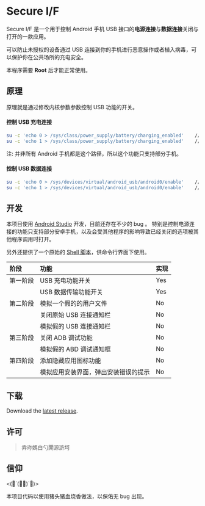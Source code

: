 # Secure I/F

Secure I/F 是一个用于控制 Android 手机 USB 接口的**电源连接**与**数据连接**关闭与打开的一款应用。

可以防止未授权的设备通过 USB 连接到你的手机进行恶意操作或者植入病毒，可以保护你在公共场所的充电安全。

本程序需要 **Root** 后才能正常使用。

## 原理

原理就是通过修改内核参数参数控制 USB 功能的开关。

#### 控制 USB 充电连接

```bash
su -c 'echo 0 > /sys/class/power_supply/battery/charging_enabled'    // 关闭 USB 充电功能
su -c 'echo 1 > /sys/class/power_supply/battery/charging_enabled'    // 打开 USB 充电功能
```

注: 并非所有 Android 手机都是这个路径，所以这个功能只支持部分手机。

#### 控制 USB 数据连接

```bash
su -c 'echo 0 > /sys/devices/virtual/android_usb/android0/enable'    // 关闭 USB 数据通信功能
su -c 'echo 1 > /sys/devices/virtual/android_usb/android0/enable'    // 打开 USB 数据通信功能
```

## 开发

本项目使用 [Android Studio](https://developer.android.com/studio/index.html) 开发，目前还存在不少的 bug 。
特别是控制电源连接的功能只支持部分安卓手机，以及会受其他程序的影响导致已经关闭的选项被其他程序调用时打开。

另外还提供了一个原始的 [Shell 脚本](susb)，供命令行界面下使用。

| 阶段     | 功能                                 | 实现 |
|:---------|:-------------------------------------|:-----|
| 第一阶段 | USB 充电功能开关                     | Yes  |
|          | USB 数据传输功能开关                 | Yes  |
| 第二阶段 | 模拟一个假的的用户文件               | No   |
|          | 关闭原始 USB 连接通知栏              | No   |
|          | 模拟假的 USB 连接通知栏              | No   |
| 第三阶段 | 关闭 ADB 调试功能                    | No   |
|          | 模拟假的 ABD 调试通知框              | No   |
| 第四阶段 | 添加隐藏应用图标功能                 | No   |
|          | 模拟应用安装界面，弹出安装错误的提示 | No   |

## 下载

Download the [latest release](https://github.com/iternull/secure-if/releases).

## 许可

> 弆珎媽白勺閞源滸坷

## 信仰

<(ﾟ´(｡｡)`ﾟ)>

本项目代码以使用猪头猪血烧香做法，以保佑无 bug 出现。
